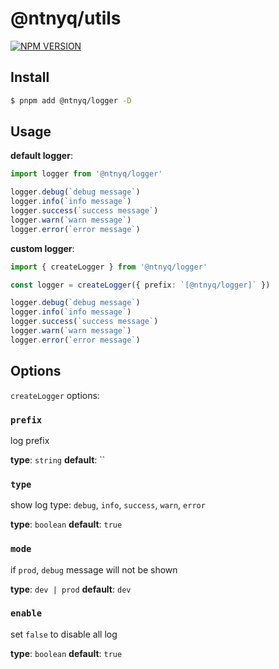# @ntnyq/utils

[![NPM VERSION](https://img.shields.io/npm/v/@ntnyq/logger.svg)](https://www.npmjs.com/package/@ntnyq/logger)

## Install

```bash
$ pnpm add @ntnyq/logger -D
```

## Usage

**default logger**:

```ts
import logger from '@ntnyq/logger'

logger.debug(`debug message`)
logger.info(`info message`)
logger.success(`success message`)
logger.warn(`warn message`)
logger.error(`error message`)
```

**custom logger**:

```ts
import { createLogger } from '@ntnyq/logger'

const logger = createLogger({ prefix: `[@ntnyq/logger]` })

logger.debug(`debug message`)
logger.info(`info message`)
logger.success(`success message`)
logger.warn(`warn message`)
logger.error(`error message`)
```

## Options

`createLogger` options:

### `prefix`

log prefix

**type**: `string`
**default**: ``

### `type`

show log type: `debug`, `info`, `success`, `warn`, `error`

**type**: `boolean`
**default**: `true`

### `mode`

if `prod`, `debug` message will not be shown

**type**: `dev | prod`
**default**: `dev`

### `enable`

set `false` to disable all log

**type**: `boolean`
**default**: `true`
